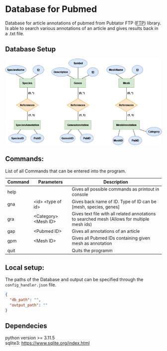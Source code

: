 # Database for Pubmed 
Database for article annotations of pubmed from Pubtator FTP ([FTP](https://ftp.ncbi.nlm.nih.gov/pub/lu/PubTatorCentral/)) library. Is able to search various annotations of an article and gives results back in a .txt file.
## Database Setup

![ScreenShot](pubmed.drawio.png)

## Commands:
List of all Commands that can be entered into the program.

| Command | Parameters             | Description                                                                                  |
|---------|------------------------|----------------------------------------------------------------------------------------------|
| help    |                        | Gives all possible commands as printout in console                                           |
| gna     | \<id> \<type of id>    | Gives back name of ID. Type of ID can be [mesh, species, genes]                              |
| gra     | \<Category> \<Mesh ID> | Gives text file with all related annotations to searched mesh (Allows for multiple mesh ids) |   
| gap     | \<Pubmed ID>           | Gives all annotations of an article                                                          |
| gpm     | \<Mesh ID>             | Gives all Pubmed IDs containing given mesh as annotation                                     |
| quit    |                        | Quits the programm                                                                           |
## Local setup:

The paths of the Database and output can be specified through the `config_handler.json` file.

```JSON
{
  "db_path": "",
  "output_path": ""
}
```

## Dependecies

python version >= 3.11.5 <br>
sqlite3:  https://www.sqlite.org/index.html

